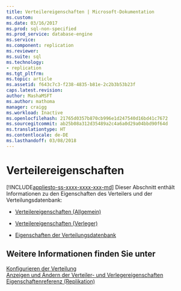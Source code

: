 ```yaml
---
title: Verteilereigenschaften | Microsoft-Dokumentation
ms.custom: 
ms.date: 03/16/2017
ms.prod: sql-non-specified
ms.prod_service: database-engine
ms.service: 
ms.component: replication
ms.reviewer: 
ms.suite: sql
ms.technology:
- replication
ms.tgt_pltfrm: 
ms.topic: article
ms.assetid: f643c7c3-f238-4835-b81e-2c2b3b53b23f
caps.latest.revision: 
author: MashaMSFT
ms.author: mathoma
manager: craigg
ms.workload: Inactive
ms.openlocfilehash: 21765d0357b870cb996e1d247540d16bd41c7672
ms.sourcegitcommit: ab25b08a312d35489a2c4a6a0d29a04bbd90f64d
ms.translationtype: HT
ms.contentlocale: de-DE
ms.lasthandoff: 03/08/2018
---
```

# <a name="distributor-properties"></a>Verteilereigenschaften
[!INCLUDE[appliesto-ss-xxxx-xxxx-xxx-md](../../includes/appliesto-ss-xxxx-xxxx-xxx-md.md)]
  Dieser Abschnitt enthält Informationen zu den Eigenschaften des Verteilers und der Verteilungsdatenbank:  
  
-   [Verteilereigenschaften (Allgemein)](../../relational-databases/replication/distributor-properties-general.md)  
  
-   [Verteilereigenschaften (Verleger)](../../relational-databases/replication/distributor-properties-publishers.md)  
  
-   [Eigenschaften der Verteilungsdatenbank](../../relational-databases/replication/distribution-database-properties.md)  
  
## <a name="see-also"></a>Weitere Informationen finden Sie unter  
 [Konfigurieren der Verteilung](../../relational-databases/replication/configure-distribution.md)   
 [Anzeigen und Ändern der Verteiler- und Verlegereigenschaften](../../relational-databases/replication/view-and-modify-distributor-and-publisher-properties.md)   
 [Eigenschaftenreferenz &#40;Replikation&#41;](../../relational-databases/replication/properties-reference-replication.md)  
  
  
